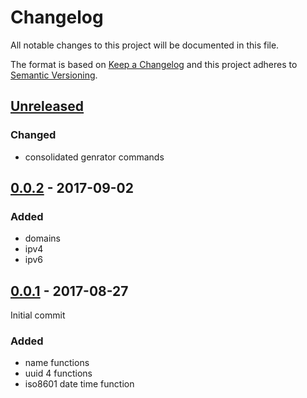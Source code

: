 # Changelog
All notable changes to this project will be documented in this file.

The format is based on [Keep a Changelog](http://keepachangelog.com/en/1.0.0/)
and this project adheres to [Semantic Versioning](http://semver.org/spec/v2.0.0.html).

## [Unreleased]
### Changed
- consolidated genrator commands

## [0.0.2] - 2017-09-02
### Added
- domains
- ipv4
- ipv6

## [0.0.1] - 2017-08-27
Initial commit

### Added
- name functions
- uuid 4 functions
- iso8601 date time function


[Unreleased]: https://github.com/nicwest/vim-generate/compare/0.0.2...HEAD
[0.0.2]: https://github.com/nicwest/vim-generate/compare/0.0.1...0.0.2
[0.0.1]: https://github.com/nicwest/vim-generate/commit/00c9bec55c0d5ebdfc5e048814ea6a68a7ec3651

